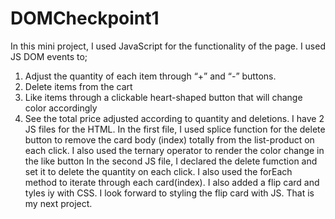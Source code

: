 # DOMCheckpoint1
In this mini project, I used JavaScript for the functionality of the page.
I used JS DOM events to;
1. Adjust the quantity of each item through  “+” and “-” buttons.
2. Delete items from the cart
3. Like items through a clickable heart-shaped button that will change color accordingly
4. See the total price adjusted according to quantity and deletions.
I have 2 JS files for the HTML. In the first file, I used splice function for the delete button to remove the card body (index) totally from the list-product on each click.
I also used the ternary operator to render the color change in the like button
In the second JS file, I declared the delete fumction and set it to delete the quantity on each click.
I also used the forEach method to iterate through each card(index).
I also added a flip card and tyles iy with CSS. I look forward to styling the flip card with JS. That is my next project.
